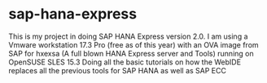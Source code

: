 # sap-hana-express

This is my project in doing SAP HANA Express version 2.0.
I am using a Vmware workstation 17.3 Pro (free as of this year) with an OVA image from SAP for hxexsa (A full blown HANA Express server and Tools) running on OpenSUSE SLES 15.3
Doing all the basic tutorials on how the WebIDE replaces all the previous tools for SAP HANA as well as SAP ECC
